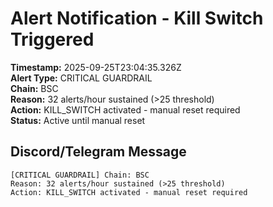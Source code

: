 # Alert Notification - Kill Switch Triggered

**Timestamp:** 2025-09-25T23:04:35.326Z  
**Alert Type:** CRITICAL GUARDRAIL  
**Chain:** BSC  
**Reason:** 32 alerts/hour sustained (>25 threshold)  
**Action:** KILL_SWITCH activated - manual reset required  
**Status:** Active until manual reset  

## Discord/Telegram Message

```
[CRITICAL GUARDRAIL] Chain: BSC
Reason: 32 alerts/hour sustained (>25 threshold)
Action: KILL_SWITCH activated - manual reset required
```
